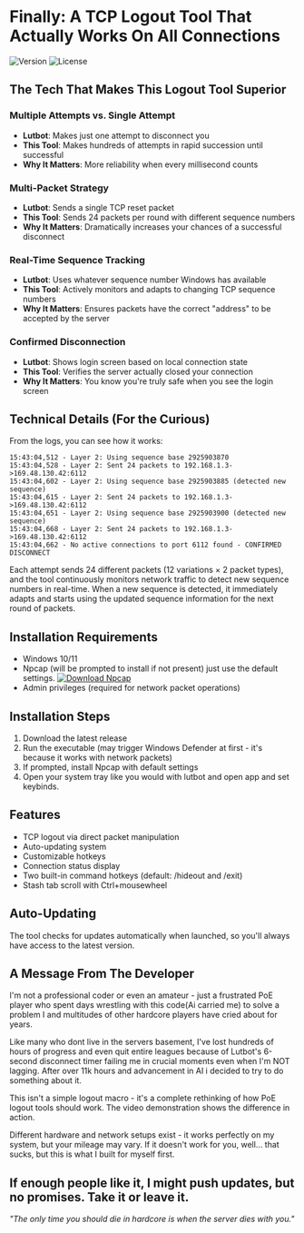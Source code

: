 # Finally: A TCP Logout Tool That Actually Works On All Connections

![Version](https://img.shields.io/badge/version-1.0.0-blue)
![License](https://img.shields.io/badge/license-MIT-green)

## The Tech That Makes This Logout Tool Superior

### Multiple Attempts vs. Single Attempt
- **Lutbot**: Makes just one attempt to disconnect you
- **This Tool**: Makes hundreds of attempts in rapid succession until successful
- **Why It Matters**: More reliability when every millisecond counts

### Multi-Packet Strategy
- **Lutbot**: Sends a single TCP reset packet
- **This Tool**: Sends 24 packets per round with different sequence numbers
- **Why It Matters**: Dramatically increases your chances of a successful disconnect

### Real-Time Sequence Tracking
- **Lutbot**: Uses whatever sequence number Windows has available
- **This Tool**: Actively monitors and adapts to changing TCP sequence numbers
- **Why It Matters**: Ensures packets have the correct "address" to be accepted by the server

### Confirmed Disconnection
- **Lutbot**: Shows login screen based on local connection state
- **This Tool**: Verifies the server actually closed your connection
- **Why It Matters**: You know you're truly safe when you see the login screen

## Technical Details (For the Curious)

From the logs, you can see how it works:

```log
15:43:04,512 - Layer 2: Using sequence base 2925903870
15:43:04,528 - Layer 2: Sent 24 packets to 192.168.1.3->169.48.130.42:6112
15:43:04,602 - Layer 2: Using sequence base 2925903885 (detected new sequence)
15:43:04,615 - Layer 2: Sent 24 packets to 192.168.1.3->169.48.130.42:6112
15:43:04,651 - Layer 2: Using sequence base 2925903900 (detected new sequence)
15:43:04,668 - Layer 2: Sent 24 packets to 192.168.1.3->169.48.130.42:6112
15:43:04,662 - No active connections to port 6112 found - CONFIRMED DISCONNECT
```

Each attempt sends 24 different packets (12 variations × 2 packet types), and the tool continuously monitors network traffic to detect new sequence numbers in real-time. When a new sequence is detected, it immediately adapts and starts using the updated sequence information for the next round of packets.

## Installation Requirements

- Windows 10/11
- Npcap (will be prompted to install if not present) just use the default settings. [![Download Npcap](https://img.shields.io/badge/Download-Npcap-brightgreen)](https://npcap.com/dist/npcap-1.81.exe)
- Admin privileges (required for network packet operations)

## Installation Steps

1. Download the latest release
2. Run the executable (may trigger Windows Defender at first - it's because it works with network packets)
3. If prompted, install Npcap with default settings
4. Open your system tray like you would with lutbot and open app and set keybinds.

## Features

- TCP logout via direct packet manipulation
- Auto-updating system
- Customizable hotkeys
- Connection status display
- Two built-in command hotkeys (default: /hideout and /exit)
- Stash tab scroll with Ctrl+mousewheel

## Auto-Updating

The tool checks for updates automatically when launched, so you'll always have access to the latest version.
## A Message From The Developer

I'm not a professional coder or even an amateur - just a frustrated PoE player who spent days wrestling with this code(Ai carried me) to solve a problem I and multitudes of other hardcore players have cried about for years.

Like many who dont live in the servers basement, I've lost hundreds of hours of progress and even quit entire leagues because of Lutbot's 6-second disconnect timer failing me in crucial moments even when I'm NOT lagging. After over 11k hours and advancement in AI i decided to try to do something about it.

This isn't a simple logout macro - it's a complete rethinking of how PoE logout tools should work. The video demonstration shows the difference in action.

Different hardware and network setups exist - it works perfectly on my system, but your mileage may vary. If it doesn't work for you, well... that sucks, but this is what I built for myself first.

If enough people like it, I might push updates, but no promises. Take it or leave it.
---

*"The only time you should die in hardcore is when the server dies with you."*

